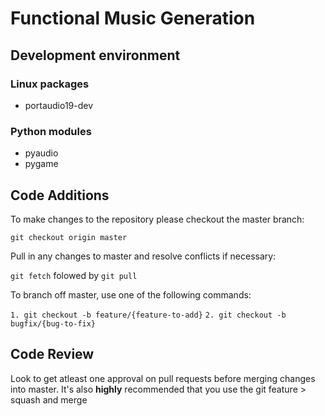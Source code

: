 # Functional Music Generation

## Development environment

### Linux packages
* portaudio19-dev

### Python modules
* pyaudio
* pygame

## Code Additions

To make changes to the repository please checkout the master branch:

```git checkout origin master```

Pull in any changes to master and resolve conflicts if necessary:

```git fetch``` folowed by ```git pull```

To branch off master, use one of the following commands:

```1. git checkout -b feature/{feature-to-add}```
```2. git checkout -b bugfix/{bug-to-fix}```

## Code Review

Look to get atleast one approval on pull requests before merging changes into master. It's also **highly** recommended that you use the git feature > squash and merge
